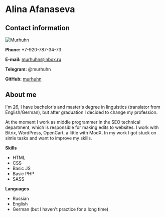# Alina Afanaseva

## Contact information

![Murhuhn](https://cloud.mail.ru/gallery/320c7a15-8906-41d5-b870-a05fed3feba9.jpg)

**Phone:** +7-920-787-34-73

**E-mail:** murhuhn@inbox.ru

**Telegram:** @murhuhn

**GitHub:** [murhuhn](https://github.com/murhuhn/)

## About me

I'm 26, I have bachelor's and master's degree in linguistics (translator from English/German), but after graduation I decided to change my profession.

At the moment I work as middle programmer in the SEO technical department, which is responsible for making edits to websites. I work with Bitrix, WordPress, OpenCart, a little with ModX. In my work I got stuck on simle tasks and want to improve my skills.

**Skills**

- HTML
- CSS
- Basic JS
- Basic PHP
- SASS

**Languages**
- Russian
- English
- German (but I haven't practice for a long time)
